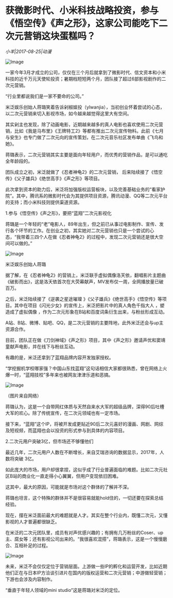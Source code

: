 # 获微影时代、小米科技战略投资，参与《悟空传》《声之形》，这家公司能吃下二次元营销这块蛋糕吗？

*小羊|2017-08-25|动漫*

![Image](http://si1.go2yd.com/get-image/0Iq6hEejFE8)

一家今年3月才成立的公司，仅仅在三个月后就拿到了微影时代、信文资本和小米科技的近千万元天使轮投资；暑期档短短两个月，团队接了超过6部影视剧作的二次元营销。

“行业里都说我们是一家不要命的公司。”

米泛娱乐创始人蒋璐笑着告诉剁椒娱投（ylwanjia），当初创业怀着尝试的心态，以二次元营销来切入影视市场，如今越来越觉得这里大有空间。

其实剁主也发现，除了动画电影，近期越来越多的真人电影也喜欢使用二次元营销，比如《我是马布里》《王牌特工2》等都有推出二次元宣传物料。此前《七月与安生》也专门做了二次元向的宣传策划，在二次元音乐社区发布单曲《飞鸟和她》。

蒋璐表示，二次元营销其实主要是面向年轻用户，而优秀的营销作品，是可以通吃全年龄段的。

团队成立之初，米泛就做了《忍者神龟2》的二次元营销， 后来陆续接了《悟空传》《父子雄兵》《绝世高手》《声之形》等项目。

此次拿到资本的助力后，米泛将加强版权运营板块，以及完善基础业务的“看家护院”。其中，腾讯系的微影时代会为其提供项目资源，腾讯动漫、QQ等二次元平台的支持；而小米科技则提供渠道资源。

1.参与《悟空传》《声之形》，要把“蓝翔”二次元影视化

蒋璐是一个年轻的“老”电影人，89年出生，但之前已从事过电影制作、宣传、发行各个环节的工作。在创业之初，其实她对二次元营销也只是一个尝试的心态，“我带着三四个人在做《忍者神龟2》的过程中，发现二次元营销还是很大空间可以做的。”

![Image](http://si1.go2yd.com/get-image/0Iq6hFymi3s)

米泛娱乐创始人蒋璐

据了解，在《忍者神龟2》的营销上，米泛联手虚拟偶像洛天依，翻唱影片主题曲《破影而出》，这是洛天依首次在大荧幕献声，MV发布仅一周，全网播放量已破百万。

之后，米泛陆续接了《逆袭之星途璀璨 》《父子雄兵》《绝世高手》《悟空传》等项目。其中在项目《闪光少女》的宣传上，米泛把影片中的真人角色千指大人 ，塑造成了虚拟偶像 ，作为二次元形象在B站和百度词条衍生出来，与粉丝形成互动。

A站、B站、微博、贴吧、QQ，是二次元营销的主要阵地，此外米泛还会与up主资源合作。

目前，团队正在做《刀剑神域》《声之形》项目，其中《声之形》邀请声优和窦靖童献声电影，并在线下与粉丝互动。

有趣的是，米泛还拿到了蓝翔品牌内容开发独家授权。

“学挖掘机学校哪家强？中国山东找蓝翔”这句话相信大家都很熟悉，曾在网络上火爆一时，“蓝翔技校”多年来也被网友津津乐道和恶搞。

![Image](http://si1.go2yd.com/get-image/0Iq6hImJnWK)

（图片来自网络）

蒋璐认为，这是一个自带网红体质与天然自来水大军的超级品牌，深得90后吐槽大军的欢心。除了传统宣传，在二次元领域也有一定市场。

接下来，“蓝翔”这个IP，将被开发成更贴近90后二次元喜好的漫画、网剧、网综及短视频，而蓝翔也会以投资的形式参与到具体的内容项目。

2.二次元用户突破3亿，但市场还不够懂他们

最近几年，二次元用户人数在不断增长，来自艾瑞咨询的数据显示，2017年，人数将突破 3亿。

如此庞大的市场，用户却很拿捏，这似乎成了行业普遍面临的难题。比如二次元社区B站的商业化一直走得小心翼翼，但用户变现依旧困难。

这其中，最大的原因，可能就是市场对这个群体的了解并不深。

蒋璐也坦言，这个特殊的群体并不是很容易就能hold住的，一切还要在探索总结经验。

现在，摆在米泛面前最大的难题就是人才。其实在整个行业内，既懂二次元，又懂影视的人才普遍都很缺乏。

在米泛的二次元团队里，成员有对声优感兴趣的；有拥有几万粉丝的Coser、up主、腐女等；还有影视公司出来的。“我很喜欢混搭”，蒋璐表示，这是一个慢慢磨合、互相补足的过程。

![Image](http://si1.go2yd.com/get-image/0Iq6hHnZ98K)

未来，米泛不会仅仅定位于营销层面。上游做一些IP的孵化和运营开发，比如近期他们正在与日本IP方洽谈引进片在国内的版权运营和二次元营销；中游做轻营销；下游也会涉及内容制作。

“垂直于年轻人领域的mini studio”这是蒋璐对米泛的定位。

